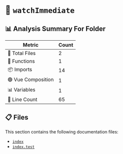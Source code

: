 # 📁 `watchImmediate`

## 📊 Analysis Summary For Folder

| Metric | Count |
|--------|-------|
| 📁 Total Files | 2 |
| 🔧 Functions | 1 |
| 📦 Imports | 14 |
| 🟢 Vue Composition | 1 |
| 📊 Variables | 1 |
| 🔢 Line Count | 65 |


## 📋 Files

This section contains the following documentation files:

- [`index`](./index.md)
- [`index.test`](./index.test.md)